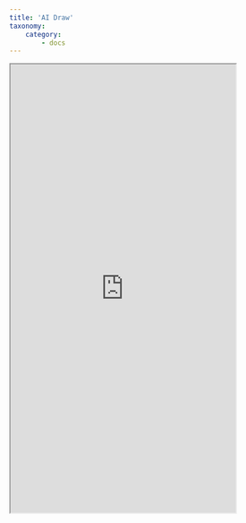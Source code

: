 ```yaml
---
title: 'AI Draw'
taxonomy:
    category:
        - docs
---
```


<iframe src="https://alloin.org/ai/draw/" height="800" width="80%"></iframe>